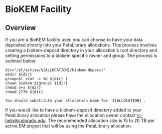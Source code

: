# BioKEM Facility

## Overview

If you are a BioKEM facility user, you can choose to have your data deposited directly into your PetaLibrary allocations. This process involves creating a biokem-deposit directory in your allocation's root directory and setting permissions to a biokem specific owner and group. The process is outlined below:

```
dir="/pl/active/${ALLOCATION}/biokem-deposit"
mkdir ${dir}
group=$( stat -c %G ${dir} )
chown biokem:${group} ${dir}
chmod o+x ${dir}
chmod 2770 ${dir}
```

```{important}
You should substitute your allocation name for `${ALLOCATION}`.
```

If you would like to have a biokem-deposit directory added to your PetaLibrary allocation please have the allocation owner contact <rc-help@colorado.edu>. The recommended allocation size is 15 to 20 TB per active EM project that will be using the PetaLibrary allocation. 

